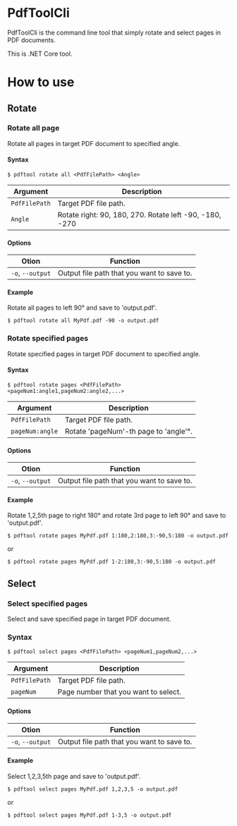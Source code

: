 # PdfToolCli

PdfToolCli is the command line tool that simply rotate and select pages in PDF documents.

This is .NET Core tool.

# How to use

## Rotate

### Rotate all page

Rotate all pages in target PDF document to specified angle.

#### Syntax
```
$ pdftool rotate all <PdfFilePath> <Angle>
```

|Argument|Description|
|--|--|
|```PdfFilePath```|Target PDF file path.|
|```Angle```|Rotate right: 90, 180, 270. Rotate left -90, -180, -270|

#### Options

|Otion|Function|
|--|--|
|```-o```, ```--output```|Output file path that you want to save to.|

#### Example

Rotate all pages to left 90° and save to 'output.pdf'.

```
$ pdftool rotate all MyPdf.pdf -90 -o output.pdf
```

### Rotate specified pages

Rotate specified pages in target PDF document to specified angle.

#### Syntax

```
$ pdftool rotate pages <PdfFilePath> <pageNum1:angle1,pageNum2:angle2,...>
```

|Argument|Description|
|--|--|
|```PdfFilePath```|Target PDF file path.|
|```pageNum:angle```|Rotate 'pageNum'-th page to 'angle'°.|

#### Options

|Otion|Function|
|--|--|
|```-o```, ```--output```|Output file path that you want to save to.|

#### Example

Rotate 1,2,5th page to right 180° and rotate 3rd page to left 90° and save to 'output.pdf'. 

```
$ pdftool rotate pages MyPdf.pdf 1:180,2:180,3:-90,5:180 -o output.pdf
```

or

```
$ pdftool rotate pages MyPdf.pdf 1-2:180,3:-90,5:180 -o output.pdf
```

## Select

### Select specified pages

Select and save specified page in target PDF document.

### Syntax

```
$ pdftool select pages <PdfFilePath> <pageNum1,pageNum2,...>
```

|Argument|Description|
|--|--|
|```PdfFilePath```|Target PDF file path.|
|```pageNum```|Page number that you want to select.|

#### Options

|Otion|Function|
|--|--|
|```-o```, ```--output```|Output file path that you want to save to.|

#### Example

Select 1,2,3,5th page and save to 'output.pdf'.

```
$ pdftool select pages MyPdf.pdf 1,2,3,5 -o output.pdf
```

or

```
$ pdftool select pages MyPdf.pdf 1-3,5 -o output.pdf
```

